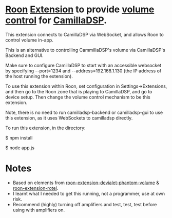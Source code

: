 # [Roon](https://roonlabs.com) [Extension](node-roon-api) to provide [volume control](https://github.com/RoonLabs/node-roon-api-volume-control) for [CamillaDSP](https://github.com/HEnquist/camilladsp).

This extension connects to CamillaDSP via WebSocket, and allows Roon to control volume in-app.

This is an alternative to controlling CammillaDSP's volume via CamillaDSP's Backend and GUI.

Make sure to configure CamillaDSP to start with an accessible websocket by specifying --port=1234 and --address=192.168.1.130 (the IP address of the host running the extension). 

To use this extension within Roon, set configuration in Settings->Extensions, and then go to the Roon zone that is playing to CamillaDSP, and go to device setup. Then change the volume control mechanism to be this extension.

Note, there is no need to run camilladsp-backend or camilladsp-gui to use this extension, as it uses WebSockets to camilladsp directly.

To run this extension, in the directory:

$ npm install

$ node app.js

# Notes

* Based on elements from [roon-extension-devialet-phantom-volume](https://github.com/RoonLabs/roon-extension-devialet-phantom-volume) & [roon-extension-rotel](https://github.com/bsc101/roon-extension-rotel).
* I learnt what I needed to get this running, not a programmer, use at own risk.
* Recommend (highly) turning off amplifiers and test, test, test before using with amplifiers on.

